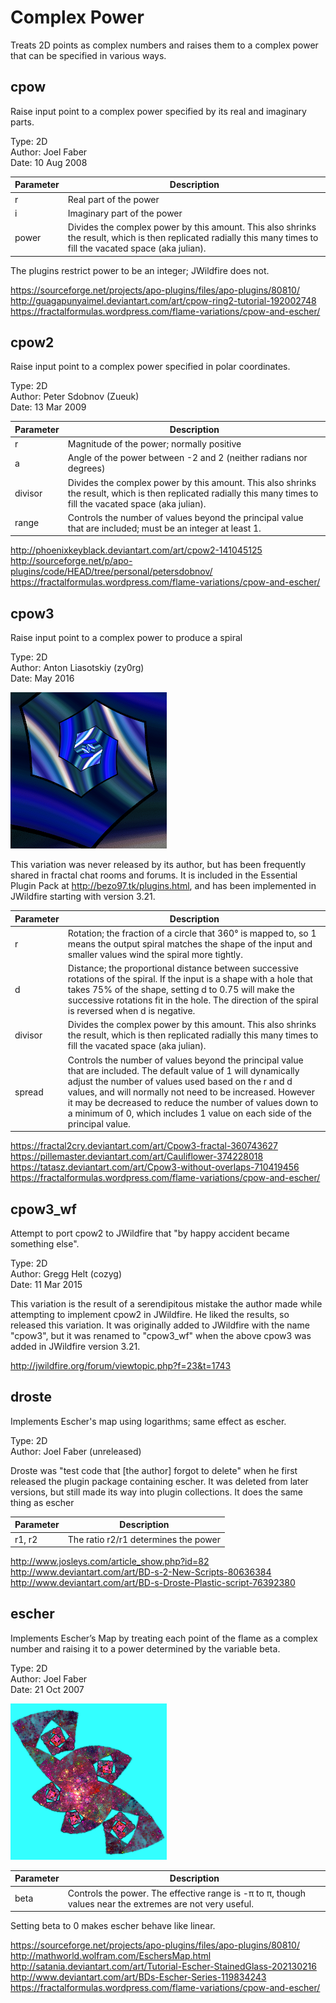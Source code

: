 # Complex Power
Treats 2D points as complex numbers and raises them to a complex power that can be specified in various ways.

## cpow
Raise input point to a complex power specified by its real and imaginary parts.

Type: 2D  
Author: Joel Faber  
Date: 10 Aug 2008  

| Parameter | Description |
| --- | --- |
| r | Real part of the power |
| i | Imaginary part of the power |
| power | Divides the complex power by this amount. This also shrinks the result, which is then replicated radially this many times to fill the vacated space (aka julian). |

The plugins restrict power to be an integer; JWildfire does not.

https://sourceforge.net/projects/apo-plugins/files/apo-plugins/80810/   
http://guagapunyaimel.deviantart.com/art/cpow-ring2-tutorial-192002748   
https://fractalformulas.wordpress.com/flame-variations/cpow-and-escher/   

## cpow2
Raise input point to a complex power specified in polar coordinates.

Type: 2D  
Author: Peter Sdobnov (Zueuk)  
Date: 13 Mar 2009  

| Parameter | Description |
| --- | --- |
| r | Magnitude of the power; normally positive |
| a | Angle of the power between -2 and 2 (neither radians nor degrees) |
| divisor | Divides the complex power by this amount. This also shrinks the result, which is then replicated radially this many times to fill the vacated space (aka julian). |
| range | Controls the number of values beyond the principal value that are included; must be an integer at least 1. |

http://phoenixkeyblack.deviantart.com/art/cpow2-141045125   
http://sourceforge.net/p/apo-plugins/code/HEAD/tree/personal/petersdobnov/   
https://fractalformulas.wordpress.com/flame-variations/cpow-and-escher/   

## cpow3
Raise input point to a complex power to produce a spiral

Type: 2D  
Author: Anton Liasotskiy (zy0rg)  
Date: May 2016

![](cpow3-1.png)

This variation was never released by its author, but has been frequently shared in fractal chat rooms and forums. It is included in the Essential Plugin Pack at http://bezo97.tk/plugins.html, and has been implemented in JWildfire starting with version 3.21.

| Parameter | Description |
| --- | --- |
| r | Rotation; the fraction of a circle that 360° is mapped to, so 1 means the output spiral matches the shape of the input and smaller values wind the spiral more tightly. |
| d | Distance; the proportional distance between successive rotations of the spiral. If the input is a shape with a hole that takes 75% of the shape, setting d to 0.75 will make the successive rotations fit in the hole. The direction of the spiral is reversed when d is negative. |
| divisor | Divides the complex power by this amount. This also shrinks the result, which is then replicated radially this many times to fill the vacated space (aka julian). |
| spread | Controls the number of values beyond the principal value that are included. The default value of 1 will dynamically adjust the number of values used based on the r and d values, and will normally not need to be increased. However it may be decreased to reduce the number of values down to a minimum of 0, which includes 1 value on each side of the principal value. |

https://fractal2cry.deviantart.com/art/Cpow3-fractal-360743627   
https://pillemaster.deviantart.com/art/Cauliflower-374228018   
https://tatasz.deviantart.com/art/Cpow3-without-overlaps-710419456   
https://fractalformulas.wordpress.com/flame-variations/cpow-and-escher/   

## cpow3_wf
Attempt to port cpow2 to JWildfire that "by happy accident became something else".

Type: 2D  
Author: Gregg Helt (cozyg)  
Date: 11 Mar 2015  

This variation is the result of a serendipitous mistake the author made while attempting to implement cpow2 in JWildfire. He liked the results, so released this variation. It was originally added to JWildfire with the name "cpow3", but  it was renamed to "cpow3_wf" when the above cpow3 was added in JWildfire version 3.21.

http://jwildfire.org/forum/viewtopic.php?f=23&t=1743   

## droste
Implements Escher's map using logarithms; same effect as escher.

Type: 2D  
Author: Joel Faber (unreleased)  

Droste was "test code that [the author] forgot to delete" when he first released the plugin package containing escher. It was deleted from later versions, but still made its way into plugin collections. It does the same thing as escher

| Parameter | Description |
| --- | --- |
| r1, r2 | The ratio r2/r1 determines the power |

http://www.josleys.com/article_show.php?id=82   
http://www.deviantart.com/art/BD-s-2-New-Scripts-80636384   
http://www.deviantart.com/art/BD-s-Droste-Plastic-script-76392380   

## escher
Implements Escher’s Map by treating each point of the flame as a complex number and raising it to a power determined by the variable beta.

Type: 2D  
Author: Joel Faber  
Date: 21 Oct 2007  

![](escher-1.png)

| Parameter | Description |
| --- | --- |
| beta | Controls the power. The effective range is -π to π, though values near the extremes are not very useful. |

Setting beta to 0 makes escher behave like linear.

https://sourceforge.net/projects/apo-plugins/files/apo-plugins/80810/   
http://mathworld.wolfram.com/EschersMap.html   
http://satania.deviantart.com/art/Tutorial-Escher-StainedGlass-202130216   
http://www.deviantart.com/art/BDs-Escher-Series-119834243   
https://fractalformulas.wordpress.com/flame-variations/cpow-and-escher/   
